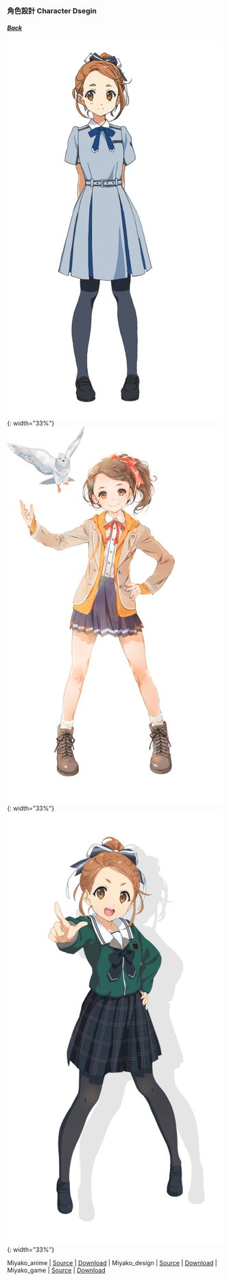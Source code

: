 ### 角色設計 Character Dsegin
##### [Back](../readme.md)

![Miyako_anime](../Character%20Design/Anime/Miyako_anime.PNG){: width="33%"}
![Miyako_design](../Character%20Design/Original%20Design/Miyako_design.PNG){: width="33%"}
![Miyako_game](../Character%20Design/音楽の時間/Miyako_game.PNG){: width="33%"}

 Miyako_anime | [Source](http://www.nanabunnonijyuuni.com/assets/img/chara/01_miyako/img_chara_anime.png) | [Download](https://github.com/LYHPandaKing/227PhotoBackup/raw/master/Character%20Design/Anime/Miyako_anime.PNG) | Miyako_design | [Source](http://www.nanabunnonijyuuni.com/assets/img/chara/01_miyako/img_chara_design.png) | [Download](https://github.com/LYHPandaKing/227PhotoBackup/raw/master/Character%20Design/Original%20Design/Miyako_design.PNG) | Miyako_game | [Source](https://227-game.com/assets/img/character/characters/miyako/name_01.svg) | [Download](https://github.com/LYHPandaKing/227PhotoBackup/raw/master/Character%20Design/音楽の時間/Miyako_game.PNG) 
 
 
